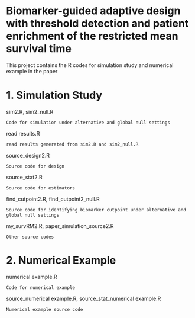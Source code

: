 # Biomarker-guided adaptive design with threshold detection and patient enrichment of the restricted mean survival time
This project contains the R codes for simulation study and numerical example in the paper

# 1. Simulation Study
sim2.R, sim2_null.R
```
Code for simulation under alternative and global null settings
```
read results.R
```
read results generated from sim2.R and sim2_null.R
```

source_design2.R
```
Source code for design
```

source_stat2.R
```
Source code for estimators
```

find_cutpoint2.R, find_cutpoint2_null.R
```
Source code for identifying biomarker cutpoint under alternative and global null settings
```

my_survRM2.R, paper_simulation_source2.R
```
Other source codes
```

# 2. Numerical Example
numerical example.R
```
Code for numerical example
```

source_numerical example.R, source_stat_numerical example.R
```
Numerical example source code
```
